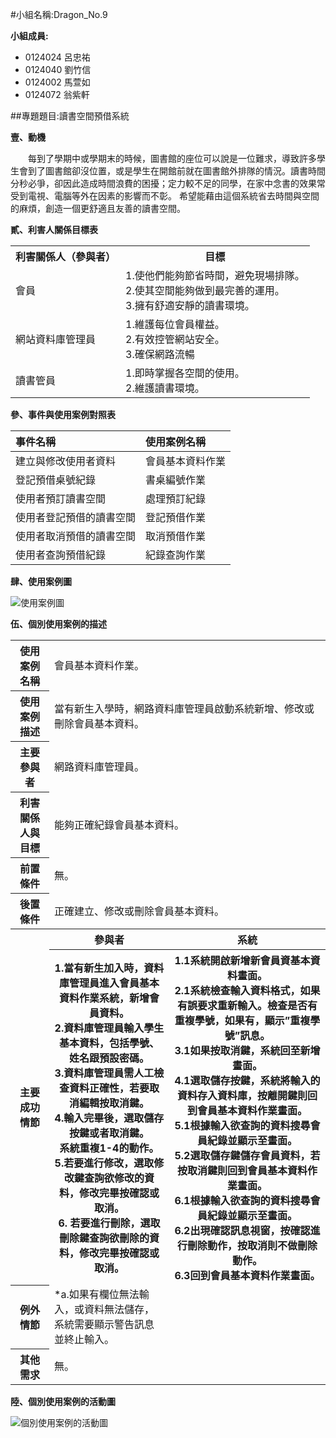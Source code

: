 #小組名稱:Dragon_No.9

**小組成員:**

- 0124024 呂忠祐
- 0124040 劉竹信
- 0124002 馬萱如
- 0124072 翁紫軒

##專題題目:讀書空間預借系統

**壹、動機**

　　每到了學期中或學期末的時候，圖書館的座位可以說是一位難求，導致許多學生會到了圖書館卻沒位置，或是學生在開館前就在圖書館外排隊的情況。讀書時間分秒必爭，卻因此造成時間浪費的困擾；定力較不足的同學，在家中念書的效果常受到電視、電腦等外在因素的影響而不彰。
希望能藉由這個系統省去時間與空間的麻煩，創造一個更舒適且友善的讀書空間。

**貳、利害人關係目標表**

  <table border="0">
    <tr>
      <th>利害關係人（參與者）</th>
      <th>目標</th>
    </tr>
    <tr>
      <td>會員</td>
      <td>
        1.使他們能夠節省時間，避免現場排隊。<br>
        2.使其空間能夠做到最完善的運用。<br>
        3.擁有舒適安靜的讀書環境。</td>
    </tr>
    <tr>
      <td>網站資料庫管理員</td>
      <td>
        1.維護每位會員權益。<br>
      	2.有效控管網站安全。<br>
        3.確保網路流暢</td>
    </tr>
    <tr>
      <td>讀書管員</td>
      <td>
        1.即時掌握各空間的使用。<br>
        2.維護讀書環境。</td>
    </tr>
  </table>

**參、事件與使用案例對照表**

| 事件名稱                 | 使用案例名稱     |
|:-------------------------|:-----------------|
| 建立與修改使用者資料     | 會員基本資料作業 |
| 登記預借桌號紀錄         | 書桌編號作業     |
| 使用者預訂讀書空間       | 處理預訂紀錄     |
| 使用者登記預借的讀書空間 | 登記預借作業     |
| 使用者取消預借的讀書空間 | 取消預借作業     |
| 使用者查詢預借紀錄       | 紀錄查詢作業     |

**肆、使用案例圖**

<p><img src="http://i.imgur.com/r2dK0XQ.png?1" title="使用案例圖" /></p>

**伍、個別使用案例的描述**

  <table border="0">
    <tr>
      <th>使用案例名稱</th>
      <td colspan=2>會員基本資料作業。</td>
    </tr>
    <tr>
      <th>使用案例描述</th>
      <td colspan=2>當有新生入學時，網路資料庫管理員啟動系統新增、修改或刪除會員基本資料。</td>
    </tr>
    <tr>
      <th>主要參與者</th>
      <td colspan=2>網路資料庫管理員。</td>
    </tr>    
    <tr>
      <th>利害關係人與目標</th>
      <td colspan=2>能夠正確紀錄會員基本資料。</td>
    </tr>  
    <tr>
      <th>前置條件</th>
      <td colspan=2>無。</td>
    </tr>   
    <tr>
      <th>後置條件</th>
      <td colspan=2>正確建立、修改或刪除會員基本資料。</td>
    </tr>       
    <tr>
      <th rowspan=2>主要成功情節</th>
      <th>參與者</th>
      <th>系統</th>
    </tr>       
    <tr>
      <th>1.當有新生加入時，資料庫管理員進入會員基本資料作業系統，新增會員資料。<br>
          2.資料庫管理員輸入學生基本資料，包括學號、姓名跟預設密碼。<br>
          3.資料庫管理員需人工檢查資料正確性，若要取消編輯按取消鍵。<br>
          4.輸入完畢後，選取儲存按鍵或者取消鍵。<br>
          系統重複1-4的動作。<br>
          5.若要進行修改，選取修改鍵查詢欲修改的資料，修改完畢按確認或取消。<br>
          6.	若要進行刪除，選取刪除鍵查詢欲刪除的資料，修改完畢按確認或取消。<br>
      </th>
      <th>1.1系統開啟新增新會員資基本資料畫面。<br>
          2.1系統檢查輸入資料格式，如果有誤要求重新輸入。檢查是否有重複學號，如果有，顯示”重複學號”訊息。<br>
          3.1如果按取消鍵，系統回至新增畫面。<br>
          4.1選取儲存按鍵，系統將輸入的資料存入資料庫，按離開鍵則回到會員基本資料作業畫面。<br>
          5.1根據輸入欲查詢的資料搜尋會員紀錄並顯示至畫面。<br>
          5.2選取儲存鍵儲存會員資料，若按取消鍵則回到會員基本資料作業畫面。<br>
          6.1根據輸入欲查詢的資料搜尋會員紀錄並顯示至畫面。<br>
          6.2出現確認訊息視窗，按確認進行刪除動作，按取消則不做刪除動作。<br>
          6.3回到會員基本資料作業畫面。<br>
      </th>
    </tr> 
    <tr>
      <th>例外情節</th>
      <td>*a.如果有欄位無法輸入，或資料無法儲存，系統需要顯示警告訊息並終止輸入。</td>
    </tr>  
    <tr>
      <th>其他需求</th>
      <td>無。</td>
    </tr>  
  </table>
  
**陸、個別使用案例的活動圖**
<p><img src="http://i.imgur.com/VEPMri8.png?1" title="個別使用案例的活動圖" /></p>
